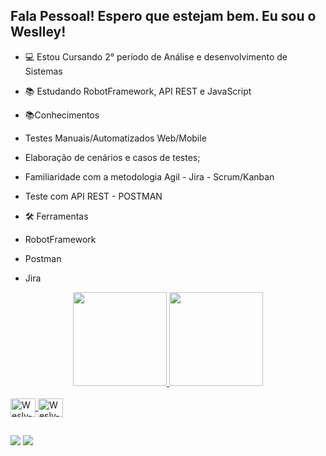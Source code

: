 ## Fala Pessoal! Espero que estejam bem. Eu sou o Weslley!  

- 💻 Estou Cursando 2° período de Análise e desenvolvimento de Sistemas
- 📚 Estudando RobotFramework, API REST e JavaScript

- 📚Conhecimentos
- Testes Manuais/Automatizados Web/Mobile
-  Elaboração de cenários e casos de testes;
- Familiaridade com a metodologia Agil - Jira - Scrum/Kanban
- Teste com API REST - POSTMAN
  
- 🛠 Ferramentas
- RobotFramework
- Postman
- Jira

<div align="center">
  <a href="https://github.com/WeslleyQA">
  <img height="150em" src="https://github-readme-stats.vercel.app/api?username=WeslleyQA&show_icons=true&theme=dracula&include_all_commits=true&count_private=true"/>
  <img height="150em" src="https://github-readme-stats.vercel.app/api/top-langs/?username=WeslleyQA&layout=compact&langs_count=7&theme=dracula"/>
</div>

<div style="display: inline_block"><br>           
 <img align="center" alt="Wesly-JS" height="30" width="40" src="https://cdn.jsdelivr.net/gh/devicons/devicon/icons/javascript/javascript-original.svg" />
 <img align="center" alt="Wesly-JS" height="30" width="40" src="https://cdn.jsdelivr.net/gh/devicons/devicon/icons/vscode/vscode-original-wordmark.svg" />
</div>

  ##
  
<div
  <a href="https://www.instagram.com/weslley.s0uza/ target="_blank"><img src=https://img.shields.io/badge/Instagram-E4405F?style=for-the-badge&logo=instagram&logoColor=white target="_blank"></a>
  <a href="https://www.linkedin.com/in/wesly-souza/ target="_blank"><img src="https://img.shields.io/badge/-LinkedIn-%230077B5?style=for-the-badge&logo=linkedin&logoColor=white" target="_blank"></a>
    
</div>
 
          
